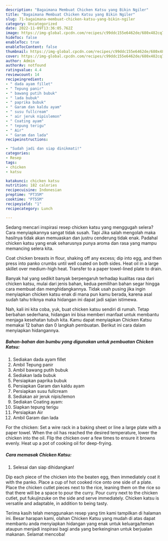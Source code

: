 ```yaml
---
description: "Bagaimana Membuat Chicken Katsu yang Bikin Ngiler"
title: "Bagaimana Membuat Chicken Katsu yang Bikin Ngiler"
slug: 71-bagaimana-membuat-chicken-katsu-yang-bikin-ngiler
category: Uncategorized
date: 2022-11-09T13:36:05.762Z
image: https://img-global.cpcdn.com/recipes/c99ddc155e6462de/680x482cq70/chicken-katsu-foto-resep-utama.jpg
hideToc: false
enableToc: true
enableTocContent: false
thumbnail: https://img-global.cpcdn.com/recipes/c99ddc155e6462de/680x482cq70/chicken-katsu-foto-resep-utama.jpg
cover: https://img-global.cpcdn.com/recipes/c99ddc155e6462de/680x482cq70/chicken-katsu-foto-resep-utama.jpg
author: Admin
authorAv: notfound
ratingvalue: 4.4
reviewcount: 14
recipeingredient:
- " dada ayam fillet"
- " Tepung panir"
- " bawang putih bubuk"
- " lada bubuk"
- " paprika bubuk"
- " Garam dan kaldu ayam"
- " susu fullcream"
- " air jeruk nipislemon"
- " Coating ayam"
- " tepung terigu"
- " Air"
- " Garam dan lada"
recipeinstructions:

- "Sudah jadi dan siap dinikmati!"
categories:
- Resep
tags:
- chicken
- katsu

katakunci: chicken katsu 
nutrition: 182 calories
recipecuisine: Indonesian
preptime: "PT35M"
cooktime: "PT55M"
recipeyield: "1"
recipecategory: Lunch

---
```



Sedang mencari inspirasi resep chicken katsu yang menggugah selera? Cara menyiapkannya sangat tidak susah. Tapi Jika salah mengolah maka hasilnya tidak akan memuaskan dan justru cenderung tidak enak. Padahal chicken katsu yang enak seharusnya punya aroma dan rasa yang mampu memancing selera kita.


Coat chicken breasts in flour, shaking off any excess; dip into egg, and then press into panko crumbs until well coated on both sides. Heat oil in a large skillet over medium-high heat. Transfer to a paper towel-lined plate to drain.

Banyak hal yang sedikit banyak berpengaruh terhadap kualitas rasa dari chicken katsu, mulai dari jenis bahan, kedua pemilihan bahan segar hingga cara membuat dan menghidangkannya. Tidak usah pusing jika ingin menyiapkan chicken katsu enak di mana pun kamu berada, karena asal sudah tahu triknya maka hidangan ini dapat jadi sajian istimewa.


Nah, kali ini kita coba, yuk, buat chicken katsu sendiri di rumah. Tetap berbahan sederhana, hidangan ini bisa memberi manfaat untuk membantu menjaga kesehatan tubuh kita. Kamu dapat menyiapkan Chicken Katsu memakai 12 bahan dan 0 langkah pembuatan. Berikut ini cara dalam menyiapkan hidangannya.

<!--inarticleads1-->

##### Bahan-bahan dan bumbu yang digunakan untuk pembuatan Chicken Katsu:

1. Sediakan  dada ayam fillet
1. Ambil  Tepung panir
1. Ambil  bawang putih bubuk
1. Sediakan  lada bubuk
1. Persiapkan  paprika bubuk
1. Persiapkan  Garam dan kaldu ayam
1. Persiapkan  susu fullcream
1. Sediakan  air jeruk nipis/lemon
1. Sediakan  Coating ayam:
1. Siapkan  tepung terigu
1. Persiapkan  Air
1. Ambil  Garam dan lada


For the chicken: Set a wire rack in a baking sheet or line a large plate with a paper towel. When the oil has reached the desired temperature, lower the chicken into the oil. Flip the chicken over a few times to ensure it browns evenly. Heat up a pot of cooking oil for deep-frying. 

<!--inarticleads2-->

##### Cara memasak Chicken Katsu:


1. Selesai dan siap dihidangkan!

Dip each piece of the chicken into the beaten egg, then immediately coat it with the panko. Place a cup of hot cooked rice onto one side of a plate. Place the chicken cutlet pieces next to the rice, leaning them on the rice so that there will be a space to pour the curry. Pour curry next to the chicken cutlet, put fukujinzuke on the side and serve immediately. Chicken katsu is versatile and adaptable, in addition to being tasty. 

Terima kasih telah menggunakan resep yang tim kami tampilkan di halaman ini. Besar harapan kami, olahan Chicken Katsu yang mudah di atas dapat membantu anda menyiapkan hidangan yang enak untuk keluarga/teman ataupun menjadi inspirasi bagi anda yang berkeinginan untuk berjualan makanan. Selamat mencoba!
